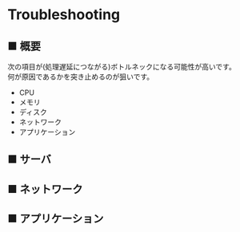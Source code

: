 # Troubleshooting
## ■ 概要
次の項目が(処理遅延につながる)ボトルネックになる可能性が高いです。  
何が原因であるかを突き止めるのが狙いです。
- CPU
- メモリ
- ディスク
- ネットワーク
- アプリケーション

## ■ サーバ
## ■ ネットワーク
## ■ アプリケーション
